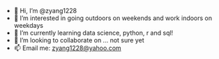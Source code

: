 - 👋 Hi, I’m @zyang1228
- 👀 I’m interested in going outdoors on weekends and work indoors on weekdays
- 🌱 I’m currently learning data science, python, r and sql!
- 💞️ I’m looking to collaborate on ... not sure yet
- 📫 Email me: zyang1228@yahoo.com

<!---
zyang1228/zyang1228 is a ✨ special ✨ repository because its `README.md` (this file) appears on your GitHub profile.
You can click the Preview link to take a look at your changes.
--->

